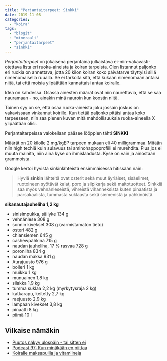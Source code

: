 ```yaml
---
title: "Perjantaitarpeet: Sinkki"
date: 2019-11-08
categories: 
  - "koira"
tags: 
  - "blogit"
  - "mineraali"
  - "perjantaitarpeet"
  - "sinkki"
---
```


_Perjantaitarpeet_ on jokaisena perjantaina julkaistava ei-niin-vakavasti-otettava lista eri ruoka-aineista ja koiran tarpeista. Olen listannut paljonko eri ruokia on annettava, jotta 20 kilon koiran koko päivätarve täyttyisi sillä nimenomaisella ruualla. Se ei tarkoita sitä, että kukaan nimenomaan antaisi niitä, tai että moisia ylipäätään kannattaisi antaa koiralle.

<!--more-->

Idea on kahdessa. Osassa ainesten määrät ovat niin naurettavia, että se saa nauramaan - no, ainakin minä nauroin kun koostin niitä.

Toinen syy on se, että osaa ruoka-aineista joku jossain joskus on vakavissaan vinkannut koirille. Kun tietää paljonko pitäisi antaa koko tarpeeseen, niin saa pienen kuvan mitä mahdollisuuksia ruoka-aineella X ylipäätään olisi.

Perjantaitarpeissa valokeilaan pääsee lööppien tähti **SINKKI**

Määrät on 20 kilolle 2 mg/kgEP tarpeen mukaan eli 40 milligrammaa. Mitään niin high techiä kuin sulavuus tai aminohappoprofiili ei murehdita. Plus jos ei muuta mainita, niin aina kyse on ihmislaadusta. Kyse on vain ja ainostaan grammoista.

Google kertoi hyvistä sinkinlähteistä ensimmäisessä hitissään näin:

> Hyviä **sinkin** lähteitä ovat osterit sekä muut äyriäiset, sisäelimet, ruotoineen syötävät kalat, poro ja siipikarja sekä maitotuotteet. Sinkkiä saa myös vehnänleseistä, vihreistä vihanneksista kuten pinaatista ja parsakaalista, tummasta suklaasta sekä siemenistä ja pähkinöistä.

**sikanautajauheliha 1,2 kg**

- sinisimpukka, säilyke 134 g
- vehnänlese 308 g
- sonnin kivekset 308 g (varmistamaton tieto)
- osteri 482 g
- chiansiemen 645 g
- cashewpähkinä 715 g
- naudan jauheliha, 17 % rasvaa 728 g
- poronliha 834 g
- naudan maksa 931 g
- Aurajuusto 976 g
- boileri 1 kg
- muikku 1 kg
- munuainen 1,8 kg
- silakka 1,9 kg
- tumma suklaa 2,2 kg (myrkytysraja 2 kg)
- katkarapu, keitetty 2,7 kg
- raejuusto 2,9 kg
- lampaan kivekset 3,8 kg
- pinaatti 8 kg
- piimä 10 l

## Vilkaise nämäkin

- [Puutos näkyy ulospäin - tai sitten ei](https://www.katiska.eu/ruokinta/yleista/97-kun-minakaan-en-piittaa/)
- [Podcast 97: Kun minäkään en piittaa](https://www.katiska.eu/ruokinta/yleista/97-kun-minakaan-en-piittaa/)
- [Koiralle maksapullia ja vitamiineja](https://www.katiska.eu/ruokinta/raakaruokinta/koiralle-maksapullia-ja-vitamiineja/)
